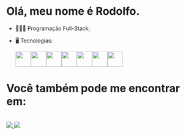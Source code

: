 <h1> Olá, meu nome é Rodolfo.</h1>

- 👨🏻‍💻 Programação Full-Stack;<br>
- 🖥️ Tecnologias:
  <div style='display: flex;'>
    
  <img width='40px' height='40px' src="https://cdn.jsdelivr.net/gh/devicons/devicon/icons/python/python-original.svg" />

  <img width='40px' height='40px' src="https://cdn.jsdelivr.net/gh/devicons/devicon/icons/django/django-plain.svg" />
  
  <img width='40px' height='40px' src="https://cdn.jsdelivr.net/gh/devicons/devicon/icons/html5/html5-original.svg" />

  <img width='40px' height='40px' src="https://cdn.jsdelivr.net/gh/devicons/devicon/icons/css3/css3-original.svg" />

  <img width='40px' height='40px' src="https://cdn.jsdelivr.net/gh/devicons/devicon/icons/javascript/javascript-original.svg" />

  <img width='40px' height='40px' src="https://cdn.jsdelivr.net/gh/devicons/devicon/icons/sqlite/sqlite-original.svg" />
  
  <img width='40px' height='40px' src="https://cdn.jsdelivr.net/gh/devicons/devicon/icons/github/github-original.svg" />
  
  </div>
<h1> Você também pode me encontrar em: </h1>
<br>
  <a href="https://www.linkedin.com/in/rodolfo-bezerra-ab071a277/">
  <img src="https://img.shields.io/badge/LinkedIn-0077B5?style=for-the-badge&logo=linkedin&logoColor=white" />
  </a>
  <a href="https://github.com/Rodolfo-desenvolve">
  <img src="https://img.shields.io/badge/github-000000?style=for-the-badge&logo=github&logoColor=white" />
  </a>

  
